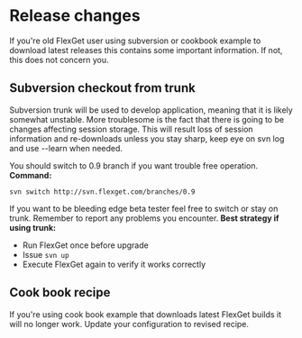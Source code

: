 # Release changes

If you're old FlexGet user using subversion or cookbook example to download latest releases this contains some important information. If not, this does not concern you.

## Subversion checkout from trunk

Subversion trunk will be used to develop application, meaning that it is likely somewhat unstable. More troublesome is the fact that there is going to be changes affecting session storage. This will result loss of session information and re-downloads unless you stay sharp, keep eye on svn log and use --learn when needed.

You should switch to 0.9 branch if you want trouble free operation.
**Command:**


    svn switch http://svn.flexget.com/branches/0.9


If you want to be bleeding edge beta tester feel free to switch or stay on trunk. Remember to report any problems you encounter.
**Best strategy if using trunk:**

* Run FlexGet once before upgrade
* Issue `svn up`
* Execute FlexGet again to verify it works correctly

## Cook book recipe

If you're using cook book example that downloads latest FlexGet builds it will no longer work. Update your configuration to revised recipe.
